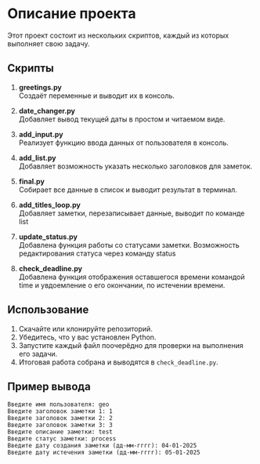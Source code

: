 # Описание проекта

Этот проект состоит из нескольких скриптов, каждый из которых выполняет свою задачу.

## Скрипты

1. **greetings.py**  
   Создаёт переменные и выводит их в консоль.

2. **date_changer.py**  
   Добавляет вывод текущей даты в простом и читаемом виде.

3. **add_input.py**  
   Реализует функцию ввода данных от пользователя в консоль.

4. **add_list.py**  
   Добавляет возможность указать несколько заголовков для заметок.

5. **final.py**  
   Собирает все данные в список и выводит результат в терминал.

6. **add_titles_loop.py**  
   Добавляет заметки, перезаписывает данные, выводит по команде list

7. **update_status.py**  
   Добавлена функция работы со статусами заметки. Возможность редактирования статуса через команду status

7. **check_deadline.py**  
   Добавлена функция отображения оставшегося времени командой time и увдоемление о его окончании, по истечении времени.     

## Использование

1. Скачайте или клонируйте репозиторий.
2. Убедитесь, что у вас установлен Python.
3. Запустите каждый файл поочерёдно для проверки на выполнения его задачи.
4. Итоговая работа собрана и выводятся в `check_deadline.py`.

## Пример вывода

```plaintext
Введите имя пользователя: geo
Введите заголовок заметки 1: 1
Введите заголовок заметки 2: 2
Введите заголовок заметки 3: 3
Введите описание заметки: test
Введите статус заметки: process
Введите дату создания заметки (дд-мм-гггг): 04-01-2025
Введите дату истечения заметки (дд-мм-гггг): 05-01-2025
